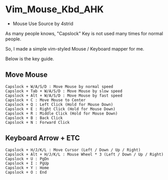 # Vim_Mouse_Kbd_AHK

* Mouse Use Source by 4strid

As many people knows, "Capslock" Key is not used many times for normal people.

So, I made a simple vim-styled Mouse / Keyboard mapper for me.

Below is the key guide.

## Move Mouse 

```
Capslock + W/A/S/D : Move Mouse by normal speed
Capslock + Tab + W/A/S/D : Move Mouse by slow speed
Capslock + Alt + W/A/S/D : Move Mouse by fast speed
Capslock + C : Move Mouse to Center
Capslock + Q : Left Click (Hold for Mouse Down)
Capslock + E : Right Click (Hold for Mouse Down)
Capslock + R : Middle Click (Hold for Mouse Down)
Capslock + B : Back Click
Capslock + N : Forward Click
```

## Keyboard Arrow + ETC

```
Capslock + H/J/K/L : Move Cursor (Left / Down / Up / Right)
Capslock + Alt + H/J/K/L : Mouse Wheel * 3 (Left / Down / Up / Right)
Capslock + U : PgDn
Capslock + I : PgUp
Capslock + Y : Home
Capslock + O : End
```
